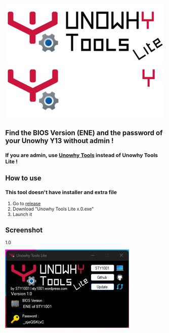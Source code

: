 ![UTLLogoB](https://raw.githubusercontent.com/STY1001/Unowhy-Tools-Lite/master/README/UTLiteLogoB.png#gh-light-mode-only)
![UTLLogoW](https://raw.githubusercontent.com/STY1001/Unowhy-Tools-Lite/master/README/UTLiteLogoW.png#gh-dark-mode-only)

## Find the BIOS Version (ENE) and the password of your Unowhy Y13 without admin !
### If you are admin, use [Unowhy Tools](https://github.com/STY1001/Unowhy-Tools) instead of Unowhy Tools Lite !

## How to use

### This tool doesn't have installer and extra file

1. Go to [release](https://github.com/STY1001/Unowhy-Tools-Lite/releases/latest)
2. Download "Unowhy Tools Lite x.0.exe"
3. Launch it

## Screenshot

1.0

![UTL](https://raw.githubusercontent.com/STY1001/Unowhy-Tools-Lite/master/README/UTL1.0.png)
